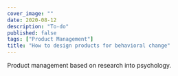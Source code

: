 ```yaml
---
cover_image: ""
date: 2020-08-12
description: "To-do"
published: false
tags: ["Product Management"]
title: "How to design products for behavioral change"
---
```


Product management based on research into psychology.
